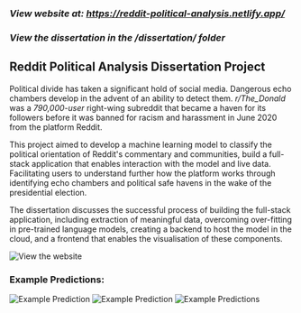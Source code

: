 ### *View website at: https://reddit-political-analysis.netlify.app/*
### *View the dissertation in the /dissertation/ folder*

## Reddit Political Analysis Dissertation Project

Political divide has taken a significant hold of social media. Dangerous echo chambers develop
in the advent of an ability to detect them. *r/The_Donald* was a *790,000-user* right-wing
subreddit that became a haven for its followers before it was banned for racism and harassment
in June 2020 from the platform Reddit.

This project aimed to develop a machine learning model to classify the political orientation of
Reddit's commentary and communities, build a full-stack application that enables interaction
with the model and live data. Facilitating users to understand further how the platform works
through identifying echo chambers and political safe havens in the wake of the presidential
election.

The dissertation discusses the successful process of building the full-stack application,
including extraction of meaningful data, overcoming over-fitting in pre-trained language
models, creating a backend to host the model in the cloud, and a frontend that enables the
visualisation of these components.

![View the website](https://media4.giphy.com/media/v1.Y2lkPTc5MGI3NjExMTJ4eDlrcWh0cGZla3VibHhxdW56Z3Rsdjd1ZzJoNDl0OTZhd2RobCZlcD12MV9pbnRlcm5hbF9naWZfYnlfaWQmY3Q9Zw/BDQ5I1G8xL09ze3GAz/giphy.gif)

### Example Predictions:
![Example Prediction](https://i.imgur.com/fk0ke8y.png)
![Example Prediction](https://i.imgur.com/y2j2y1v.png)
![Example Predictions](https://i.imgur.com/o4GPp7E.png)
